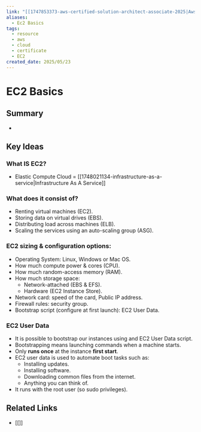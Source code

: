 ```yaml
---
link: "[[1747853373-aws-certified-solution-architect-associate-2025|Aws Certified Solution Architect Associate 2025]]"
aliases:
  - Ec2 Basics
tags:
  - resource
  - aws
  - cloud
  - certificate
  - EC2
created_date: 2025/05/23
---
```

# EC2 Basics
## Summary
- 
## Key Ideas
### What IS EC2?
- Elastic Compute Cloud = [[1748021134-infrastructure-as-a-service|Infrastructure As A Service]]
### What does it consist of?
- Renting virtual machines (EC2).
- Storing data on virtual drives (EBS).
- Distributing load across machines (ELB).
- Scaling the services using an auto-scaling group (ASG).
### EC2 sizing & configuration options:
- Operating System: Linux, Windows or Mac OS.
- How much compute power & cores (CPU).
- How much random-access memory (RAM).
- How much storage space:
	- Network-attached (EBS & EFS).
	- Hardware (EC2 Instance Store).
- Network card: speed of the card, Public IP address.
- Firewall rules: security group.
- Bootstrap script (configure at first launch): EC2 User Data.
### EC2 User Data
- It is possible to bootstrap our instances using and EC2 User Data script.
- Bootstrapping means launching commands when a machine starts.
- Only **runs once** at the instance **first start**.
- EC2 user data is used to automate boot tasks such as:
	- Installing updates.
	- Installing software.
	- Downloading common files from the internet.
	- Anything you can think of.
- It runs with the root user (so sudo privileges).
## Related Links
- [[]]